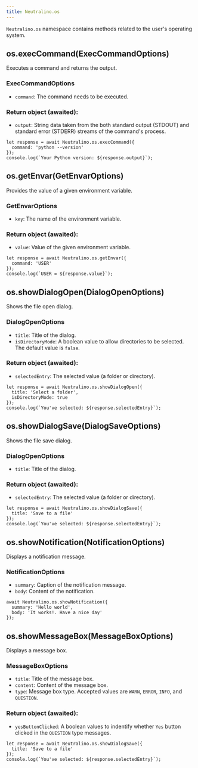 ```yaml
---
title: Neutralino.os
---
```


`Neutralino.os` namespace contains methods related to the user's operating system.

## os.execCommand(ExecCommandOptions)
Executes a command and returns the output.

### ExecCommandOptions
- `command`: The command needs to be executed.

### Return object (awaited):
- `output`: String data taken from the both standard output (STDOUT) and standard error (STDERR) streams of the command's process.

```
let response = await Neutralino.os.execCommand({
  command: 'python --version'
});
console.log(`Your Python version: ${response.output}`);
```

## os.getEnvar(GetEnvarOptions)
Provides the value of a given environment variable.

### GetEnvarOptions
- `key`: The name of the environment variable.

### Return object (awaited):
- `value`: Value of the given environment variable.

```
let response = await Neutralino.os.getEnvar({
  command: 'USER'
});
console.log(`USER = ${response.value}`);
```

## os.showDialogOpen(DialogOpenOptions)
Shows the file open dialog.

### DialogOpenOptions
- `title`: Title of the dialog.
- `isDirectoryMode`: A boolean value to allow directories to be selected. The
  default value is `false`.

### Return object (awaited):
- `selectedEntry`: The selected value (a folder or directory).

```
let response = await Neutralino.os.showDialogOpen({
  title: 'Select a folder',
  isDirectoryMode: true
});
console.log(`You've selected: ${response.selectedEntry}`);
```

## os.showDialogSave(DialogSaveOptions)
Shows the file save dialog.

### DialogOpenOptions
- `title`: Title of the dialog.

### Return object (awaited):
- `selectedEntry`: The selected value (a folder or directory).

```
let response = await Neutralino.os.showDialogSave({
  title: 'Save to a file'
});
console.log(`You've selected: ${response.selectedEntry}`);
```

## os.showNotification(NotificationOptions)
Displays a notification message.

### NotificationOptions
- `summary`: Caption of the notification message.
- `body`: Content of the notification.

```
await Neutralino.os.showNotification({
  summary: 'Hello world',
  body: 'It works!. Have a nice day'
});
```

## os.showMessageBox(MessageBoxOptions)
Displays a message box.

### MessageBoxOptions
- `title`: Title of the message box.
- `content`: Content of the message box.
- `type`: Message box type. Accepted values are `WARN`, `ERROR`, `INFO`, and `QUESTION`.

### Return object (awaited):
- `yesButtonClicked`: A boolean values to indentify whether `Yes` button clicked in the `QUESTION` type messages.

```
let response = await Neutralino.os.showDialogSave({
  title: 'Save to a file'
});
console.log(`You've selected: ${response.selectedEntry}`);

